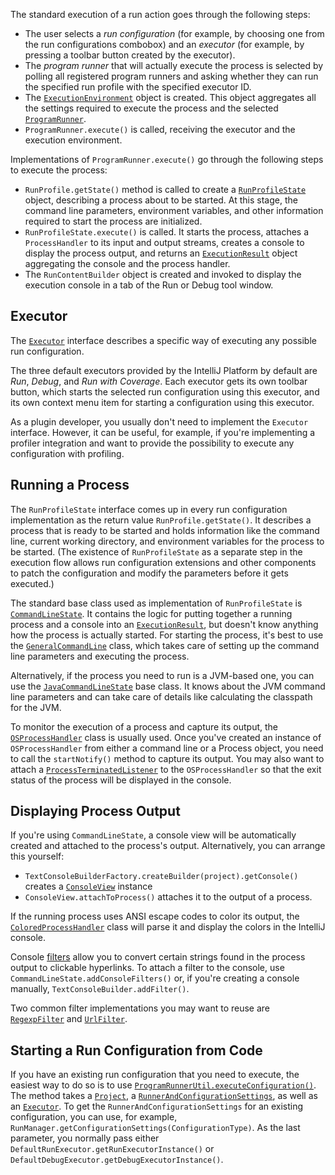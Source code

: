 [//]: # (title: Execution)

<!-- Copyright 2000-2020 JetBrains s.r.o. and other contributors. Use of this source code is governed by the Apache 2.0 license that can be found in the LICENSE file. -->

The standard execution of a run action goes through the following steps:

* The user selects a *run configuration* (for example, by choosing one from the run configurations combobox) and an *executor*  (for example, by pressing a toolbar button created by the executor).
* The *program runner* that will actually execute the process is selected by polling all registered program runners and asking whether they can run the specified run profile with the specified executor ID.
* The [`ExecutionEnvironment`](upsource:///platform/lang-api/src/com/intellij/execution/runners/ExecutionEnvironment.java) object is created.
  This object aggregates all the settings required to execute the process and the selected [`ProgramRunner`](upsource:///platform/lang-api/src/com/intellij/execution/runners/ProgramRunner.java).
* `ProgramRunner.execute()` is called, receiving the executor and the execution environment.

Implementations of `ProgramRunner.execute()` go through the following steps to execute the process:

* `RunProfile.getState()` method is called to create a [`RunProfileState`](upsource:///platform/lang-api/src/com/intellij/execution/configurations/RunProfileState.java) object, describing a process about to be started.
  At this stage, the command line parameters, environment variables, and other information required to start the process are initialized.
* `RunProfileState.execute()` is called.
  It starts the process, attaches a `ProcessHandler` to its input and output streams, creates a console to display the process output, and returns an [`ExecutionResult`](upsource:///platform/lang-api/src/com/intellij/execution/ExecutionResult.java) object aggregating the console and the process handler.
* The `RunContentBuilder` object is created and invoked to display the execution console in a tab of the Run or Debug tool window.

## Executor

The [`Executor`](upsource:///platform/lang-api/src/com/intellij/execution/Executor.java) interface describes a specific way of executing any possible run configuration.

The three default executors provided by the IntelliJ Platform by default are _Run_, _Debug_, and _Run with Coverage_.  Each executor gets its own toolbar button, which starts the selected run configuration using this executor, and its own context menu item for starting a configuration using this executor.

As a plugin developer, you usually don't need to implement the `Executor` interface.
However, it can be useful, for example, if you're implementing a profiler integration and want to provide the possibility to execute any configuration with profiling.

## Running a Process

The `RunProfileState` interface comes up in every run configuration implementation as the return value `RunProfile.getState()`.
It describes a process that is ready to be started and holds information like the command line, current working directory, and environment variables for the process to be started. (The existence of `RunProfileState` as a separate step in the execution flow allows run configuration extensions and other components to patch the configuration and modify the parameters before it gets executed.)

The standard base class used as implementation of `RunProfileState` is [`CommandLineState`](upsource:///platform/lang-api/src/com/intellij/execution/configurations/CommandLineState.java).
It contains the logic for putting together a running process and a console into an [`ExecutionResult`](upsource:///platform/lang-api/src/com/intellij/execution/ExecutionResult.java), but doesn't know anything how the process is actually started.
For starting the process, it's best to use the [`GeneralCommandLine`](upsource:///platform/platform-util-io/src/com/intellij/execution/configurations/GeneralCommandLine.java) class, which takes care of setting up the command line parameters and executing the process.

Alternatively, if the process you need to run is a JVM-based one, you can use the [`JavaCommandLineState`](upsource:///java/execution/openapi/src/com/intellij/execution/configurations/JavaCommandLineState.java) base class.
It knows about the JVM command line parameters and can take care of details like calculating the classpath for the JVM.

To monitor the execution of a process and capture its output, the [`OSProcessHandler`](upsource:///platform/platform-util-io/src/com/intellij/execution/process/OSProcessHandler.java) class is usually used.
Once you've created an instance of `OSProcessHandler` from either a command line or a Process object, you need to call the `startNotify()` method to capture its output.
You may also want to attach a [`ProcessTerminatedListener`](upsource:///platform/platform-api/src/com/intellij/execution/process/ProcessTerminatedListener.java) to the `OSProcessHandler` so that the exit status of the process will be displayed in the console.

## Displaying Process Output

If you're using `CommandLineState`, a console view will be automatically created and attached to the process's output.
Alternatively, you can arrange this yourself:

* `TextConsoleBuilderFactory.createBuilder(project).getConsole()` creates a [`ConsoleView`](upsource:///platform/lang-api/src/com/intellij/execution/ui/ConsoleView.java) instance
* `ConsoleView.attachToProcess()` attaches it to the output of a process.

If the running process uses ANSI escape codes to color its output, the [`ColoredProcessHandler`](upsource:///platform/platform-impl/src/com/intellij/execution/process/ColoredProcessHandler.java) class will parse it and display the colors in the IntelliJ console.

Console [filters](upsource:///platform/lang-api/src/com/intellij/execution/filters/Filter.java) allow you to convert certain strings found in the process output to clickable hyperlinks.
To attach a filter to the console, use `CommandLineState.addConsoleFilters()` or, if you're creating a console manually, `TextConsoleBuilder.addFilter()`.

Two common filter implementations you may want to reuse are [`RegexpFilter`](upsource:///platform/lang-api/src/com/intellij/execution/filters/RegexpFilter.java) and [`UrlFilter`](upsource:///platform/lang-api/src/com/intellij/execution/filters/UrlFilter.java).

## Starting a Run Configuration from Code

If you have an existing run configuration that you need to execute, the easiest way to do so is to use [`ProgramRunnerUtil.executeConfiguration()`](upsource:///platform/execution-impl/src/com/intellij/execution/ProgramRunnerUtil.java).
The method takes a [`Project`](upsource:///platform/core-api/src/com/intellij/openapi/project/Project.java), a [`RunnerAndConfigurationSettings`](upsource:///platform/lang-api/src/com/intellij/execution/RunnerAndConfigurationSettings.java), as well as an [`Executor`](upsource:///platform/lang-api/src/com/intellij/execution/Executor.java).
To get the `RunnerAndConfigurationSettings` for an existing configuration, you can use, for example, `RunManager.getConfigurationSettings(ConfigurationType)`.
As the last parameter, you normally pass either `DefaultRunExecutor.getRunExecutorInstance()` or `DefaultDebugExecutor.getDebugExecutorInstance()`.